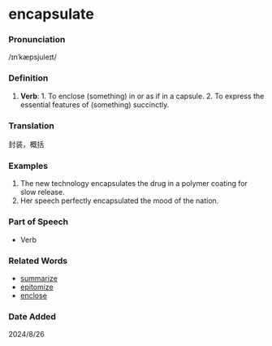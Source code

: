 # encapsulate
### Pronunciation
/ɪnˈkæpsjuleɪt/
### Definition
1. **Verb**: 1. To enclose (something) in or as if in a capsule. 2. To express the essential features of (something) succinctly.
### Translation
封装，概括
### Examples
1. The new technology encapsulates the drug in a polymer coating for slow release.
2. Her speech perfectly encapsulated the mood of the nation.
### Part of Speech
- Verb
### Related Words
- [summarize](summarize.md)
- [epitomize](epitomize.md)
- [enclose](enclose.md)
### Date Added
2024/8/26